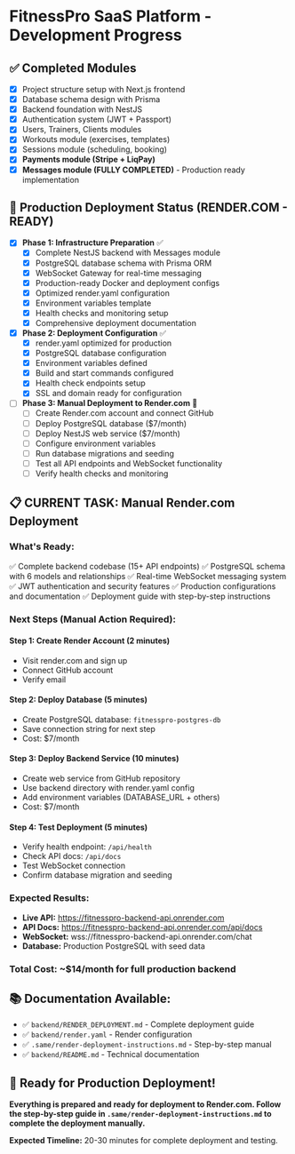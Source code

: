 # FitnessPro SaaS Platform - Development Progress

## ✅ Completed Modules
- [x] Project structure setup with Next.js frontend
- [x] Database schema design with Prisma
- [x] Backend foundation with NestJS
- [x] Authentication system (JWT + Passport)
- [x] Users, Trainers, Clients modules
- [x] Workouts module (exercises, templates)
- [x] Sessions module (scheduling, booking)
- [x] **Payments module (Stripe + LiqPay)**
- [x] **Messages module (FULLY COMPLETED)** - Production ready implementation

## 🚀 Production Deployment Status (RENDER.COM - READY)
- [x] **Phase 1: Infrastructure Preparation** ✅
  - [x] Complete NestJS backend with Messages module
  - [x] PostgreSQL database schema with Prisma ORM
  - [x] WebSocket Gateway for real-time messaging
  - [x] Production-ready Docker and deployment configs
  - [x] Optimized render.yaml configuration
  - [x] Environment variables template
  - [x] Health checks and monitoring setup
  - [x] Comprehensive deployment documentation

- [x] **Phase 2: Deployment Configuration** ✅
  - [x] render.yaml optimized for production
  - [x] PostgreSQL database configuration
  - [x] Environment variables defined
  - [x] Build and start commands configured
  - [x] Health check endpoints setup
  - [x] SSL and domain ready for configuration

- [ ] **Phase 3: Manual Deployment to Render.com** 🎯
  - [ ] Create Render.com account and connect GitHub
  - [ ] Deploy PostgreSQL database ($7/month)
  - [ ] Deploy NestJS web service ($7/month)
  - [ ] Configure environment variables
  - [ ] Run database migrations and seeding
  - [ ] Test all API endpoints and WebSocket functionality
  - [ ] Verify health checks and monitoring

## 📋 **CURRENT TASK: Manual Render.com Deployment**

### **What's Ready:**
✅ Complete backend codebase (15+ API endpoints)
✅ PostgreSQL schema with 6 models and relationships
✅ Real-time WebSocket messaging system
✅ JWT authentication and security features
✅ Production configurations and documentation
✅ Deployment guide with step-by-step instructions

### **Next Steps (Manual Action Required):**

#### **Step 1: Create Render Account** (2 minutes)
- Visit render.com and sign up
- Connect GitHub account
- Verify email

#### **Step 2: Deploy Database** (5 minutes)
- Create PostgreSQL database: `fitnesspro-postgres-db`
- Save connection string for next step
- Cost: $7/month

#### **Step 3: Deploy Backend Service** (10 minutes)
- Create web service from GitHub repository
- Use backend directory with render.yaml config
- Add environment variables (DATABASE_URL + others)
- Cost: $7/month

#### **Step 4: Test Deployment** (5 minutes)
- Verify health endpoint: `/api/health`
- Check API docs: `/api/docs`
- Test WebSocket connection
- Confirm database migration and seeding

### **Expected Results:**
- **Live API:** https://fitnesspro-backend-api.onrender.com
- **API Docs:** https://fitnesspro-backend-api.onrender.com/api/docs
- **WebSocket:** wss://fitnesspro-backend-api.onrender.com/chat
- **Database:** Production PostgreSQL with seed data

### **Total Cost:** ~$14/month for full production backend

## 📚 **Documentation Available:**
- ✅ `backend/RENDER_DEPLOYMENT.md` - Complete deployment guide
- ✅ `backend/render.yaml` - Render configuration
- ✅ `.same/render-deployment-instructions.md` - Step-by-step manual
- ✅ `backend/README.md` - Technical documentation

## 🎯 **Ready for Production Deployment!**

**Everything is prepared and ready for deployment to Render.com. Follow the step-by-step guide in `.same/render-deployment-instructions.md` to complete the deployment manually.**

**Expected Timeline:** 20-30 minutes for complete deployment and testing.
